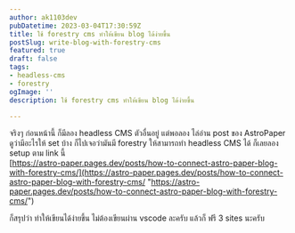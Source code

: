 ```yaml
---
author: ak1103dev
pubDatetime: 2023-03-04T17:30:59Z
title: ใช้ forestry cms ทำให้เขียน blog ได้ง่ายขึ้น
postSlug: write-blog-with-forestry-cms
featured: true
draft: false
tags:
- headless-cms
- forestry
ogImage: ''
description: ใช้ forestry cms ทำให้เขียน blog ได้ง่ายขึ้น

---
```

จริงๆ ก่อนหน้านี้ ก็มีลอง headless CMS ตัวอื่นอยู่ แต่พอลอง ไล่อ่าน post ของ AstroPaper ดูว่ามีอะไรให้ set บ้าง ก็ไปเจอว่ามันมี forestry ให้สามารถทำ headless CMS ได้ ก็เลยลอง setup ตาม link นี้  
[https://astro-paper.pages.dev/posts/how-to-connect-astro-paper-blog-with-forestry-cms/](https://astro-paper.pages.dev/posts/how-to-connect-astro-paper-blog-with-forestry-cms/ "https://astro-paper.pages.dev/posts/how-to-connect-astro-paper-blog-with-forestry-cms/")

ก็สรุปว่า ทำให้เขียนได้ง่ายขึ้น ไม่ต้องเขียนผ่าน vscode ละครับ แล้วก็ ฟรี 3 sites นะครับ